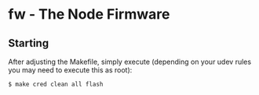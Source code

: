 # fw - The Node Firmware

## Starting

After adjusting the Makefile, simply execute (depending on your udev rules you may need to execute this as root):
```
$ make cred clean all flash
```
